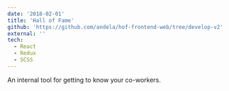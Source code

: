 ```yaml
---
date: '2018-02-01'
title: 'Hall of Fame'
github: 'https://github.com/andela/hof-frontend-web/tree/develop-v2'
external: ''
tech:
  - React
  - Redux
  - SCSS
---
```


An internal tool for getting to know your co-workers.




